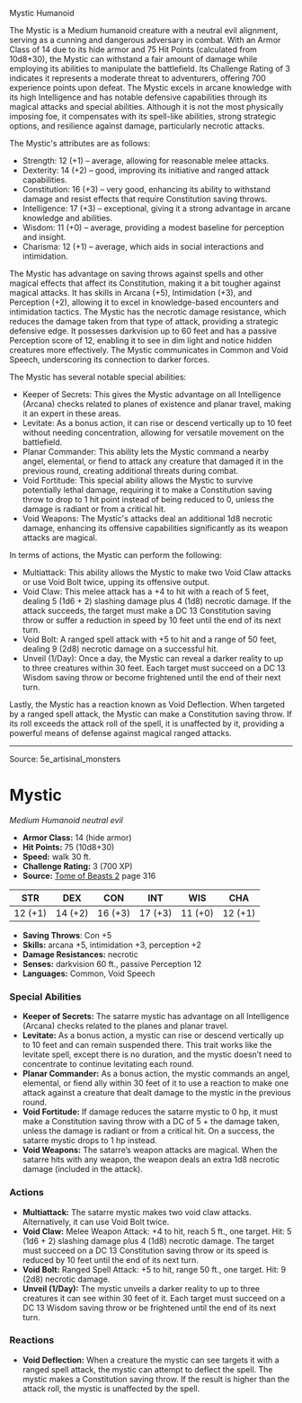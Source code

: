 <MonsterName/>Mystic</MonsterName>
<CreatureType/>Humanoid</CreatureType>

<summary>The Mystic is a Medium humanoid creature with a neutral evil alignment, serving as a cunning and dangerous adversary in combat. With an Armor Class of 14 due to its hide armor and 75 Hit Points (calculated from 10d8+30), the Mystic can withstand a fair amount of damage while employing its abilities to manipulate the battlefield. Its Challenge Rating of 3 indicates it represents a moderate threat to adventurers, offering 700 experience points upon defeat. The Mystic excels in arcane knowledge with its high Intelligence and has notable defensive capabilities through its magical attacks and special abilities. Although it is not the most physically imposing foe, it compensates with its spell-like abilities, strong strategic options, and resilience against damage, particularly necrotic attacks.</summary>

<detail>

The Mystic's attributes are as follows:
- Strength: 12 (+1) – average, allowing for reasonable melee attacks.
- Dexterity: 14 (+2) – good, improving its initiative and ranged attack capabilities. 
- Constitution: 16 (+3) – very good, enhancing its ability to withstand damage and resist effects that require Constitution saving throws.
- Intelligence: 17 (+3) – exceptional, giving it a strong advantage in arcane knowledge and abilities.
- Wisdom: 11 (+0) – average, providing a modest baseline for perception and insight.
- Charisma: 12 (+1) – average, which aids in social interactions and intimidation.

The Mystic has advantage on saving throws against spells and other magical effects that affect its Constitution, making it a bit tougher against magical attacks. It has skills in Arcana (+5), Intimidation (+3), and Perception (+2), allowing it to excel in knowledge-based encounters and intimidation tactics. The Mystic has the necrotic damage resistance, which reduces the damage taken from that type of attack, providing a strategic defensive edge. It possesses darkvision up to 60 feet and has a passive Perception score of 12, enabling it to see in dim light and notice hidden creatures more effectively. The Mystic communicates in Common and Void Speech, underscoring its connection to darker forces.

The Mystic has several notable special abilities:
- Keeper of Secrets: This gives the Mystic advantage on all Intelligence (Arcana) checks related to planes of existence and planar travel, making it an expert in these areas.
- Levitate: As a bonus action, it can rise or descend vertically up to 10 feet without needing concentration, allowing for versatile movement on the battlefield.
- Planar Commander: This ability lets the Mystic command a nearby angel, elemental, or fiend to attack any creature that damaged it in the previous round, creating additional threats during combat.
- Void Fortitude: This special ability allows the Mystic to survive potentially lethal damage, requiring it to make a Constitution saving throw to drop to 1 hit point instead of being reduced to 0, unless the damage is radiant or from a critical hit.
- Void Weapons: The Mystic's attacks deal an additional 1d8 necrotic damage, enhancing its offensive capabilities significantly as its weapon attacks are magical.

In terms of actions, the Mystic can perform the following:
- Multiattack: This ability allows the Mystic to make two Void Claw attacks or use Void Bolt twice, upping its offensive output.
- Void Claw: This melee attack has a +4 to hit with a reach of 5 feet, dealing 5 (1d6 + 2) slashing damage plus 4 (1d8) necrotic damage. If the attack succeeds, the target must make a DC 13 Constitution saving throw or suffer a reduction in speed by 10 feet until the end of its next turn.
- Void Bolt: A ranged spell attack with +5 to hit and a range of 50 feet, dealing 9 (2d8) necrotic damage on a successful hit.
- Unveil (1/Day): Once a day, the Mystic can reveal a darker reality to up to three creatures within 30 feet. Each target must succeed on a DC 13 Wisdom saving throw or become frightened until the end of their next turn.

Lastly, the Mystic has a reaction known as Void Deflection. When targeted by a ranged spell attack, the Mystic can make a Constitution saving throw. If its roll exceeds the attack roll of the spell, it is unaffected by it, providing a powerful means of defense against magical ranged attacks.</detail>



---

Source: 5e_artisinal_monsters

# Mystic

*Medium* *Humanoid* *neutral evil*

- **Armor Class:** 14 (hide armor)
- **Hit Points:** 75 (10d8+30)
- **Speed:** walk 30 ft.
- **Challenge Rating:** 3 (700 XP)
- **Source:** [Tome of Beasts 2](https://koboldpress.com/kpstore/product/tome-of-beasts-2-for-5th-edition) page 316

| STR | DEX | CON | INT | WIS | CHA |
| --- | --- | --- | --- | --- | --- |
| 12 (+1) | 14 (+2) | 16 (+3) | 17 (+3) | 11 (+0) | 12 (+1) |

- **Saving Throws**: Con +5
- **Skills:** arcana +5, intimidation +3, perception +2
- **Damage Resistances:** necrotic
- **Senses:** darkvision 60 ft., passive Perception 12
- **Languages:** Common, Void Speech

### Special Abilities

- **Keeper of Secrets:** The satarre mystic has advantage on all Intelligence (Arcana) checks related to the planes and planar travel.
- **Levitate:** As a bonus action, a mystic can rise or descend vertically up to 10 feet and can remain suspended there. This trait works like the levitate spell, except there is no duration, and the mystic doesn’t need to concentrate to continue levitating each round.
- **Planar Commander:** As a bonus action, the mystic commands an angel, elemental, or fiend ally within 30 feet of it to use a reaction to make one attack against a creature that dealt damage to the mystic in the previous round.
- **Void Fortitude:** If damage reduces the satarre mystic to 0 hp, it must make a Constitution saving throw with a DC of 5 + the damage taken, unless the damage is radiant or from a critical hit. On a success, the satarre mystic drops to 1 hp instead.
- **Void Weapons:** The satarre’s weapon attacks are magical. When the satarre hits with any weapon, the weapon deals an extra 1d8 necrotic damage (included in the attack).

### Actions

- **Multiattack:** The satarre mystic makes two void claw attacks. Alternatively, it can use Void Bolt twice.
- **Void Claw:** Melee Weapon Attack: +4 to hit, reach 5 ft., one target. Hit: 5 (1d6 + 2) slashing damage plus 4 (1d8) necrotic damage. The target must succeed on a DC 13 Constitution saving throw or its speed is reduced by 10 feet until the end of its next turn.
- **Void Bolt:** Ranged Spell Attack: +5 to hit, range 50 ft., one target. Hit: 9 (2d8) necrotic damage.
- **Unveil (1/Day):** The mystic unveils a darker reality to up to three creatures it can see within 30 feet of it. Each target must succeed on a DC 13 Wisdom saving throw or be frightened until the end of its next turn.

### Reactions

- **Void Deflection:** When a creature the mystic can see targets it with a ranged spell attack, the mystic can attempt to deflect the spell. The mystic makes a Constitution saving throw. If the result is higher than the attack roll, the mystic is unaffected by the spell.




